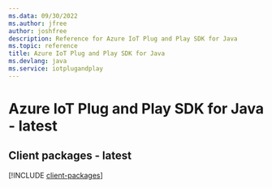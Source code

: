 ```yaml
---
ms.data: 09/30/2022
ms.author: jfree
author: joshfree
description: Reference for Azure IoT Plug and Play SDK for Java
ms.topic: reference
title: Azure IoT Plug and Play SDK for Java
ms.devlang: java
ms.service: iotplugandplay
---
```

# Azure IoT Plug and Play SDK for Java - latest

## Client packages - latest
[!INCLUDE [client-packages](iot-plug-and-play-client-index.md)]